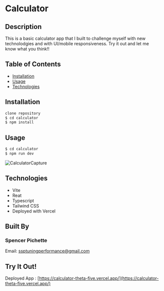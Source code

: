 # Calculator

## Description

This is a basic calculator app that I built to challenge myself with new technolodgies and with UI/mobile responsiveness.
Try it out and let me know what you think!!

## Table of Contents 


- [Installation](#installation)
- [Usage](#usage)
- [Technologies](#technologies)


## Installation

```sh
clone repository
$ cd calculator
$ npm install 
```

## Usage


```sh 
$ cd calculator
$ npm run dev 
```



![CalculatorCapture](https://user-images.githubusercontent.com/92232513/202729637-86380521-81c8-4795-a2e6-e31d4aae36cd.PNG)

## Technologies

- Vite
- Reat
- Typescript
- Tailwind CSS
- Deployed with Vercel

## Built By

### Spencer Pichette
Email: ssptuningperformance@gmail.com

## Try It Out!

Deployed App : [https://calculator-theta-five.vercel.app/](https://calculator-theta-five.vercel.app/)
